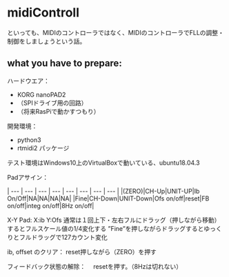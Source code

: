 # midiControll
といっても、MIDIのコントローラではなく、MIDIのコントローラでFLLの調整・制御をしましょうという話。

## what you have to prepare:
ハードウエア：
- KORG nanoPAD2
- （SPIドライブ用の回路）
- （将来RasPiで動かすつもり）

開発環境：
- python3
- rtmidi2 パッケージ

テスト環境はWindows10上のVirtualBoxで動いている、ubuntu18.04.3


Padアサイン：


| --- | --- | --- | --- | --- | --- | --- | --- |
|(ZERO)|CH-Up|UNIT-UP|Ib On/Off|NA|NA|NA|NA|
|Fine|CH-Down|UNIT-Down|Ofs on/off|reset|FB on/off|integ on/off|8Hz on/off|  


X-Y Pad:
 X:ib 
 Y:Ofs
 通常は１回上下・左右フルにドラッグ（押しながら移動）するとフルスケール値の1/4変化する
 ”Fine”を押しながらドラッグするとゆっくりとフルドラッグで127カウント変化
 
ib, offset のクリア：
 reset押しながら（ZERO）を押す

フィードバック状態の解除：
　resetを押す。（8Hzは切れない）
